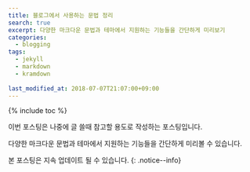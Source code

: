 ```yaml
---
title: 블로그에서 사용하는 문법 정리
search: true
excerpt: 다양한 마크다운 문법과 테마에서 지원하는 기능들을 간단하게 미리보기
categories: 
  - blogging
tags: 
  - jekyll
  - markdown
  - kramdown
  
last_modified_at: 2018-07-07T21:07:00+09:00
---
```


{% include toc %}

이번 포스팅은 나중에 글 쓸때 참고할 용도로 작성하는 포스팅입니다.

다양한 마크다운 문법과 테마에서 지원하는 기능들을 간단하게 미리볼 수 있습니다.

본 포스팅은 지속 업데이트 될 수 있습니다.
{: .notice--info}
